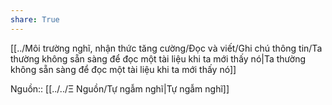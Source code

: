```yaml
---  
share: True  
---  
```

[[../Môi trường nghĩ, nhận thức tăng cường/Đọc và viết/Ghi chú thông tin/Ta thường không sẵn sàng để đọc một tài liệu khi ta mới thấy nó|Ta thường không sẵn sàng để đọc một tài liệu khi ta mới thấy nó]]  
  
Nguồn:: [[../../Ξ Nguồn/Tự ngẫm nghĩ|Tự ngẫm nghĩ]]